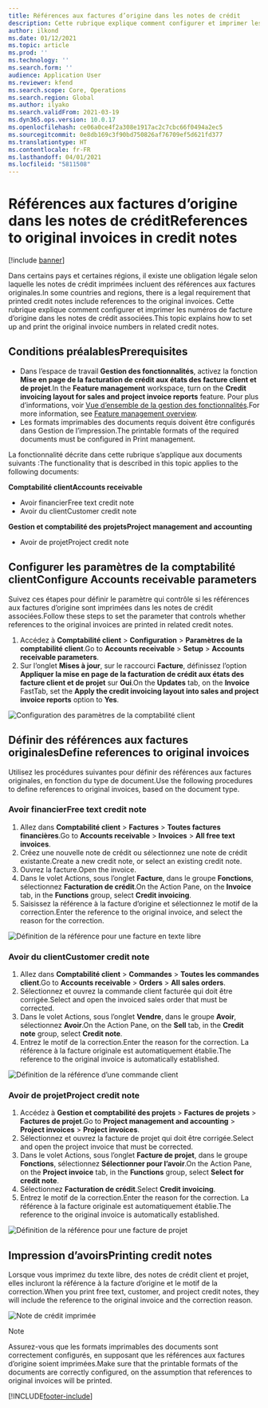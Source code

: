 ```yaml
---
title: Références aux factures d’origine dans les notes de crédit
description: Cette rubrique explique comment configurer et imprimer les numéros de facture d’origine dans les notes de crédit associées.
author: ilkond
ms.date: 01/12/2021
ms.topic: article
ms.prod: ''
ms.technology: ''
ms.search.form: ''
audience: Application User
ms.reviewer: kfend
ms.search.scope: Core, Operations
ms.search.region: Global
ms.author: ilyako
ms.search.validFrom: 2021-03-19
ms.dyn365.ops.version: 10.0.17
ms.openlocfilehash: ce06a0ce4f2a308e1917ac2c7cbc66f0494a2ec5
ms.sourcegitcommit: 0e8db169c3f90bd750826af76709ef5d621fd377
ms.translationtype: HT
ms.contentlocale: fr-FR
ms.lasthandoff: 04/01/2021
ms.locfileid: "5811508"
---
```

# <a name="references-to-original-invoices-in-credit-notes"></a><span data-ttu-id="5f87c-103">Références aux factures d’origine dans les notes de crédit</span><span class="sxs-lookup"><span data-stu-id="5f87c-103">References to original invoices in credit notes</span></span>

[!include [banner](../includes/banner.md)]


<span data-ttu-id="5f87c-104">Dans certains pays et certaines régions, il existe une obligation légale selon laquelle les notes de crédit imprimées incluent des références aux factures originales.</span><span class="sxs-lookup"><span data-stu-id="5f87c-104">In some countries and regions, there is a legal requirement that printed credit notes include references to the original invoices.</span></span> <span data-ttu-id="5f87c-105">Cette rubrique explique comment configurer et imprimer les numéros de facture d’origine dans les notes de crédit associées.</span><span class="sxs-lookup"><span data-stu-id="5f87c-105">This topic explains how to set up and print the original invoice numbers in related credit notes.</span></span>

## <a name="prerequisites"></a><span data-ttu-id="5f87c-106">Conditions préalables</span><span class="sxs-lookup"><span data-stu-id="5f87c-106">Prerequisites</span></span>

- <span data-ttu-id="5f87c-107">Dans l’espace de travail **Gestion des fonctionnalités**, activez la fonction **Mise en page de la facturation de crédit aux états des facture client et de projet**.</span><span class="sxs-lookup"><span data-stu-id="5f87c-107">In the **Feature management** workspace, turn on the **Credit invoicing layout for sales and project invoice reports** feature.</span></span> <span data-ttu-id="5f87c-108">Pour plus d’informations, voir [Vue d’ensemble de la gestion des fonctionnalités](../../fin-and-ops/get-started/feature-management/feature-management-overview.md).</span><span class="sxs-lookup"><span data-stu-id="5f87c-108">For more information, see [Feature management overview](../../fin-and-ops/get-started/feature-management/feature-management-overview.md).</span></span>
- <span data-ttu-id="5f87c-109">Les formats imprimables des documents requis doivent être configurés dans Gestion de l’impression.</span><span class="sxs-lookup"><span data-stu-id="5f87c-109">The printable formats of the required documents must be configured in Print management.</span></span>

<span data-ttu-id="5f87c-110">La fonctionnalité décrite dans cette rubrique s’applique aux documents suivants :</span><span class="sxs-lookup"><span data-stu-id="5f87c-110">The functionality that is described in this topic applies to the following documents:</span></span>

<span data-ttu-id="5f87c-111">**Comptabilité client**</span><span class="sxs-lookup"><span data-stu-id="5f87c-111">**Accounts receivable**</span></span>

- <span data-ttu-id="5f87c-112">Avoir financier</span><span class="sxs-lookup"><span data-stu-id="5f87c-112">Free text credit note</span></span>
- <span data-ttu-id="5f87c-113">Avoir du client</span><span class="sxs-lookup"><span data-stu-id="5f87c-113">Customer credit note</span></span>

<span data-ttu-id="5f87c-114">**Gestion et comptabilité des projets**</span><span class="sxs-lookup"><span data-stu-id="5f87c-114">**Project management and accounting**</span></span>

- <span data-ttu-id="5f87c-115">Avoir de projet</span><span class="sxs-lookup"><span data-stu-id="5f87c-115">Project credit note</span></span>

## <a name="configure-accounts-receivable-parameters"></a><span data-ttu-id="5f87c-116">Configurer les paramètres de la comptabilité client</span><span class="sxs-lookup"><span data-stu-id="5f87c-116">Configure Accounts receivable parameters</span></span>

<span data-ttu-id="5f87c-117">Suivez ces étapes pour définir le paramètre qui contrôle si les références aux factures d’origine sont imprimées dans les notes de crédit associées.</span><span class="sxs-lookup"><span data-stu-id="5f87c-117">Follow these steps to set the parameter that controls whether references to the original invoices are printed in related credit notes.</span></span>

1. <span data-ttu-id="5f87c-118">Accédez à **Comptabilité client** \> **Configuration** \> **Paramètres de la comptabilité client**.</span><span class="sxs-lookup"><span data-stu-id="5f87c-118">Go to **Accounts receivable** \> **Setup** \> **Accounts receivable parameters**.</span></span>
2. <span data-ttu-id="5f87c-119">Sur l’onglet **Mises à jour**, sur le raccourci **Facture**, définissez l’option **Appliquer la mise en page de la facturation de crédit aux états des facture client et de projet** sur **Oui**.</span><span class="sxs-lookup"><span data-stu-id="5f87c-119">On the **Updates** tab, on the **Invoice** FastTab, set the **Apply the credit invoicing layout into sales and project invoice reports** option to **Yes**.</span></span>

![Configuration des paramètres de la comptabilité client](media/original-invoice-number-in-credit-note.jpg)

## <a name="define-references-to-original-invoices"></a><span data-ttu-id="5f87c-121">Définir des références aux factures originales</span><span class="sxs-lookup"><span data-stu-id="5f87c-121">Define references to original invoices</span></span>

<span data-ttu-id="5f87c-122">Utilisez les procédures suivantes pour définir des références aux factures originales, en fonction du type de document.</span><span class="sxs-lookup"><span data-stu-id="5f87c-122">Use the following procedures to define references to original invoices, based on the document type.</span></span>

### <a name="free-text-credit-note"></a><span data-ttu-id="5f87c-123">Avoir financier</span><span class="sxs-lookup"><span data-stu-id="5f87c-123">Free text credit note</span></span>

1. <span data-ttu-id="5f87c-124">Allez dans **Comptabilité client** \> **Factures** \> **Toutes factures financières**.</span><span class="sxs-lookup"><span data-stu-id="5f87c-124">Go to **Accounts receivable** \> **Invoices** \> **All free text invoices**.</span></span>
2. <span data-ttu-id="5f87c-125">Créez une nouvelle note de crédit ou sélectionnez une note de crédit existante.</span><span class="sxs-lookup"><span data-stu-id="5f87c-125">Create a new credit note, or select an existing credit note.</span></span>
3. <span data-ttu-id="5f87c-126">Ouvrez la facture.</span><span class="sxs-lookup"><span data-stu-id="5f87c-126">Open the invoice.</span></span>
4. <span data-ttu-id="5f87c-127">Dans le volet Actions, sous l’onglet **Facture**, dans le groupe **Fonctions**, sélectionnez **Facturation de crédit**.</span><span class="sxs-lookup"><span data-stu-id="5f87c-127">On the Action Pane, on the **Invoice** tab, in the **Functions** group, select **Credit invoicing**.</span></span>
5. <span data-ttu-id="5f87c-128">Saisissez la référence à la facture d’origine et sélectionnez le motif de la correction.</span><span class="sxs-lookup"><span data-stu-id="5f87c-128">Enter the reference to the original invoice, and select the reason for the correction.</span></span>

![Définition de la référence pour une facture en texte libre](media/reference-original-invoice-FTI.jpg)

### <a name="customer-credit-note"></a><span data-ttu-id="5f87c-130">Avoir du client</span><span class="sxs-lookup"><span data-stu-id="5f87c-130">Customer credit note</span></span>

1. <span data-ttu-id="5f87c-131">Allez dans **Comptabilité client** \> **Commandes** \> **Toutes les commandes client**.</span><span class="sxs-lookup"><span data-stu-id="5f87c-131">Go to **Accounts receivable** \> **Orders** \> **All sales orders**.</span></span>
2. <span data-ttu-id="5f87c-132">Sélectionnez et ouvrez la commande client facturée qui doit être corrigée.</span><span class="sxs-lookup"><span data-stu-id="5f87c-132">Select and open the invoiced sales order that must be corrected.</span></span>
3. <span data-ttu-id="5f87c-133">Dans le volet Actions, sous l’onglet **Vendre**, dans le groupe **Avoir**, sélectionnez **Avoir**.</span><span class="sxs-lookup"><span data-stu-id="5f87c-133">On the Action Pane, on the **Sell** tab, in the **Credit note** group, select **Credit note**.</span></span>
4. <span data-ttu-id="5f87c-134">Entrez le motif de la correction.</span><span class="sxs-lookup"><span data-stu-id="5f87c-134">Enter the reason for the correction.</span></span> <span data-ttu-id="5f87c-135">La référence à la facture originale est automatiquement établie.</span><span class="sxs-lookup"><span data-stu-id="5f87c-135">The reference to the original invoice is automatically established.</span></span>

![Définition de la référence d’une commande client](media/reference-original-invoice-SO.jpg)

### <a name="project-credit-note"></a><span data-ttu-id="5f87c-137">Avoir de projet</span><span class="sxs-lookup"><span data-stu-id="5f87c-137">Project credit note</span></span>

1. <span data-ttu-id="5f87c-138">Accédez à **Gestion et comptabilité des projets** \> **Factures de projets** \> **Factures de projet**.</span><span class="sxs-lookup"><span data-stu-id="5f87c-138">Go to **Project management and accounting** \> **Project invoices** \> **Project invoices**.</span></span>
2. <span data-ttu-id="5f87c-139">Sélectionnez et ouvrez la facture de projet qui doit être corrigée.</span><span class="sxs-lookup"><span data-stu-id="5f87c-139">Select and open the project invoice that must be corrected.</span></span>
3. <span data-ttu-id="5f87c-140">Dans le volet Actions, sous l’onglet **Facture de projet**, dans le groupe **Fonctions**, sélectionnez **Sélectionner pour l’avoir**.</span><span class="sxs-lookup"><span data-stu-id="5f87c-140">On the Action Pane, on the **Project invoice** tab, in the **Functions** group, select **Select for credit note**.</span></span>
4. <span data-ttu-id="5f87c-141">Sélectionnez **Facturation de crédit**.</span><span class="sxs-lookup"><span data-stu-id="5f87c-141">Select **Credit invoicing**.</span></span>
5. <span data-ttu-id="5f87c-142">Entrez le motif de la correction.</span><span class="sxs-lookup"><span data-stu-id="5f87c-142">Enter the reason for the correction.</span></span> <span data-ttu-id="5f87c-143">La référence à la facture originale est automatiquement établie.</span><span class="sxs-lookup"><span data-stu-id="5f87c-143">The reference to the original invoice is automatically established.</span></span>

![Définition de la référence pour une facture de projet](media/reference-original-invoice-project.jpg)

## <a name="printing-credit-notes"></a><span data-ttu-id="5f87c-145">Impression d’avoirs</span><span class="sxs-lookup"><span data-stu-id="5f87c-145">Printing credit notes</span></span>

<span data-ttu-id="5f87c-146">Lorsque vous imprimez du texte libre, des notes de crédit client et projet, elles incluront la référence à la facture d’origine et le motif de la correction.</span><span class="sxs-lookup"><span data-stu-id="5f87c-146">When you print free text, customer, and project credit notes, they will include the reference to the original invoice and the correction reason.</span></span>

![Note de crédit imprimée](media/credit-note-FTI.jpg)

> [!NOTE]
> <span data-ttu-id="5f87c-148">Assurez-vous que les formats imprimables des documents sont correctement configurés, en supposant que les références aux factures d’origine soient imprimées.</span><span class="sxs-lookup"><span data-stu-id="5f87c-148">Make sure that the printable formats of the documents are correctly configured, on the assumption that references to original invoices will be printed.</span></span>


[!INCLUDE[footer-include](../../includes/footer-banner.md)]

